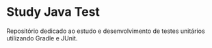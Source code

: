 # Study Java Test
Repositório dedicado ao estudo e desenvolvimento de testes unitários utilizando Gradle e JUnit.